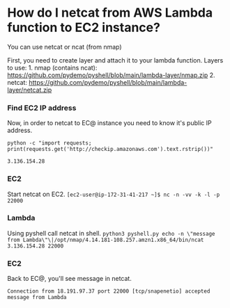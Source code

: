 # How do I netcat from AWS Lambda function to  EC2 instance?
You can use netcat or ncat (from nmap)

First, you need to create layer and attach it to your lambda function.
Layers to use:
    1. nmap (contains ncat): https://github.com/pydemo/pyshell/blob/main/lambda-layer/nmap.zip
    2. netcat: https://github.com/pydemo/pyshell/blob/main/lambda-layer/netcat.zip
    


### Find EC2 IP address
Now, in order to netcat to EC@ instance you need to know it's public IP address.

`python -c "import requests; print(requests.get('http://checkip.amazonaws.com').text.rstrip())"`
```
3.136.154.28
```

### EC2
Start netcat on EC2.
```[ec2-user@ip-172-31-41-217 ~]$ nc -n -vv -k -l -p  22000```


### Lambda
Using pyshell call netcat in shell.
`python3 pyshell.py echo -n \"message from Lambda\"\|/opt/nmap/4.14.181-108.257.amzn1.x86_64/bin/ncat 3.136.154.28 22000`


### EC2
Back to EC@, you'll see message in netcat.
```
Connection from 18.191.97.37 port 22000 [tcp/snapenetio] accepted
message from Lambda
```
